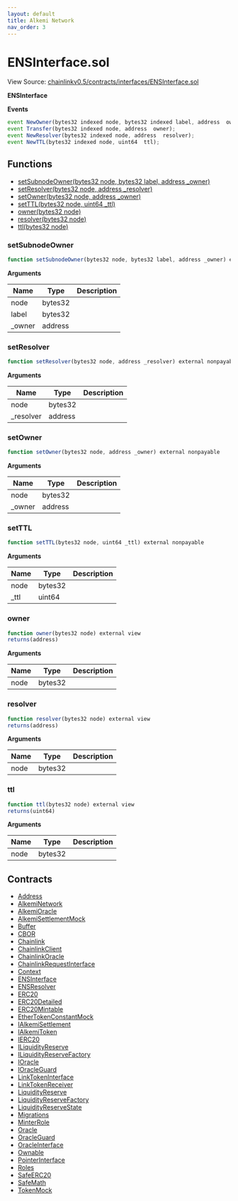 ```yaml
---
layout: default
title: Alkemi Network
nav_order: 3
---
```


# ENSInterface.sol

View Source: [chainlinkv0.5/contracts/interfaces/ENSInterface.sol](../chainlinkv0.5/contracts/interfaces/ENSInterface.sol)

**ENSInterface**

**Events**

```js
event NewOwner(bytes32 indexed node, bytes32 indexed label, address  owner);
event Transfer(bytes32 indexed node, address  owner);
event NewResolver(bytes32 indexed node, address  resolver);
event NewTTL(bytes32 indexed node, uint64  ttl);
```

## Functions

- [setSubnodeOwner(bytes32 node, bytes32 label, address _owner)](#setsubnodeowner)
- [setResolver(bytes32 node, address _resolver)](#setresolver)
- [setOwner(bytes32 node, address _owner)](#setowner)
- [setTTL(bytes32 node, uint64 _ttl)](#setttl)
- [owner(bytes32 node)](#owner)
- [resolver(bytes32 node)](#resolver)
- [ttl(bytes32 node)](#ttl)

### setSubnodeOwner

```js
function setSubnodeOwner(bytes32 node, bytes32 label, address _owner) external nonpayable
```

**Arguments**

| Name        | Type           | Description  |
| ------------- |------------- | -----|
| node | bytes32 |  | 
| label | bytes32 |  | 
| _owner | address |  | 

### setResolver

```js
function setResolver(bytes32 node, address _resolver) external nonpayable
```

**Arguments**

| Name        | Type           | Description  |
| ------------- |------------- | -----|
| node | bytes32 |  | 
| _resolver | address |  | 

### setOwner

```js
function setOwner(bytes32 node, address _owner) external nonpayable
```

**Arguments**

| Name        | Type           | Description  |
| ------------- |------------- | -----|
| node | bytes32 |  | 
| _owner | address |  | 

### setTTL

```js
function setTTL(bytes32 node, uint64 _ttl) external nonpayable
```

**Arguments**

| Name        | Type           | Description  |
| ------------- |------------- | -----|
| node | bytes32 |  | 
| _ttl | uint64 |  | 

### owner

```js
function owner(bytes32 node) external view
returns(address)
```

**Arguments**

| Name        | Type           | Description  |
| ------------- |------------- | -----|
| node | bytes32 |  | 

### resolver

```js
function resolver(bytes32 node) external view
returns(address)
```

**Arguments**

| Name        | Type           | Description  |
| ------------- |------------- | -----|
| node | bytes32 |  | 

### ttl

```js
function ttl(bytes32 node) external view
returns(uint64)
```

**Arguments**

| Name        | Type           | Description  |
| ------------- |------------- | -----|
| node | bytes32 |  | 

## Contracts

* [Address](Address.md)
* [AlkemiNetwork](AlkemiNetwork.md)
* [AlkemiOracle](AlkemiOracle.md)
* [AlkemiSettlementMock](AlkemiSettlementMock.md)
* [Buffer](Buffer.md)
* [CBOR](CBOR.md)
* [Chainlink](Chainlink.md)
* [ChainlinkClient](ChainlinkClient.md)
* [ChainlinkOracle](ChainlinkOracle.md)
* [ChainlinkRequestInterface](ChainlinkRequestInterface.md)
* [Context](Context.md)
* [ENSInterface](ENSInterface.md)
* [ENSResolver](ENSResolver.md)
* [ERC20](ERC20.md)
* [ERC20Detailed](ERC20Detailed.md)
* [ERC20Mintable](ERC20Mintable.md)
* [EtherTokenConstantMock](EtherTokenConstantMock.md)
* [IAlkemiSettlement](IAlkemiSettlement.md)
* [IAlkemiToken](IAlkemiToken.md)
* [IERC20](IERC20.md)
* [ILiquidityReserve](ILiquidityReserve.md)
* [ILiquidityReserveFactory](ILiquidityReserveFactory.md)
* [IOracle](IOracle.md)
* [IOracleGuard](IOracleGuard.md)
* [LinkTokenInterface](LinkTokenInterface.md)
* [LinkTokenReceiver](LinkTokenReceiver.md)
* [LiquidityReserve](LiquidityReserve.md)
* [LiquidityReserveFactory](LiquidityReserveFactory.md)
* [LiquidityReserveState](LiquidityReserveState.md)
* [Migrations](Migrations.md)
* [MinterRole](MinterRole.md)
* [Oracle](Oracle.md)
* [OracleGuard](OracleGuard.md)
* [OracleInterface](OracleInterface.md)
* [Ownable](Ownable.md)
* [PointerInterface](PointerInterface.md)
* [Roles](Roles.md)
* [SafeERC20](SafeERC20.md)
* [SafeMath](SafeMath.md)
* [TokenMock](TokenMock.md)
